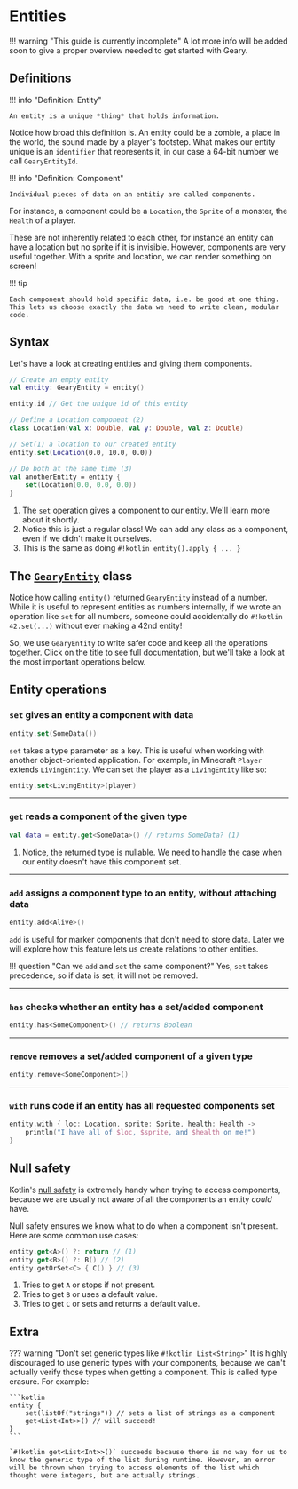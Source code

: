 # Entities

!!! warning "This guide is currently incomplete"
    A lot more info will be added soon to give a proper overview needed to get started with Geary.

## Definitions

!!! info "Definition: Entity"

    An entity is a unique *thing* that holds information.

Notice how broad this definition is. An entity could be a zombie, a place in the world, the sound made by a player's footstep. What makes our entity unique is an `identifier` that represents it, in our case a 64-bit number we call `GearyEntityId`.

!!! info "Definition: Component"

    Individual pieces of data on an entitiy are called components.

For instance, a component could be a `Location`, the `Sprite` of a monster, the `Health` of a player.

These are not inherently related to each other, for instance an entity can have a location but no sprite if it is invisible. However, components are very useful together. With a sprite and location, we can render something on screen!

!!! tip

    Each component should hold specific data, i.e. be good at one thing. This lets us choose exactly the data we need to write clean, modular code.

## Syntax

Let's have a look at creating entities and giving them components.

```kotlin
// Create an empty entity
val entity: GearyEntity = entity()

entity.id // Get the unique id of this entity

// Define a Location component (2)
class Location(val x: Double, val y: Double, val z: Double)

// Set(1) a location to our created entity
entity.set(Location(0.0, 10.0, 0.0))

// Do both at the same time (3)
val anotherEntity = entity {
    set(Location(0.0, 0.0, 0.0))
}
```

1. The `set` operation gives a component to our entity. We'll learn more about it shortly.
2. Notice this is just a regular class! We can add any class as a component, even if we didn't make it ourselves.
3. This is the same as doing `#!kotlin entity().apply { ... }`

## The [`GearyEntity`](https://mineinabyss.com/Geary/geary-core/com.mineinabyss.geary.datatypes/-geary-entity/index.html) class

Notice how calling `entity()` returned `GearyEntity` instead of a number. While it is useful to represent entities as numbers internally, if we wrote an operation like `set` for all numbers, someone could accidentally do `#!kotlin 42.set(...)` without ever making a 42nd entity!

So, we use `GearyEntity` to write safer code and keep all the operations together. Click on the title to see full documentation, but we'll take a look at the most important operations below.

## Entity operations

### `set` gives an entity a component with data

```kotlin
entity.set(SomeData())
```

`set` takes a type parameter as a key. This is useful when working with another object-oriented application. For example, in Minecraft `Player` extends `LivingEntity`. We can set the player as a `LivingEntity` like so:

```kotlin
entity.set<LivingEntity>(player)
```

<hr>

### `get` reads a component of the given type

```kotlin
val data = entity.get<SomeData>() // returns SomeData? (1)
```

1. Notice, the returned type is nullable. We need to handle the case when our entity doesn't have this component set.

<hr>

### `add` assigns a component type to an entity, without attaching data

```kotlin
entity.add<Alive>()
```

`add` is useful for marker components that don't need to store data. Later we will explore how this feature lets us create relations to other entities.

!!! question "Can we `add` and `set` the same component?"
    Yes, `set` takes precedence, so if data is set, it will not be removed.

<hr>

### `has` checks whether an entity has a set/added component

```kotlin
entity.has<SomeComponent>() // returns Boolean
```

<hr>

### `remove` removes a set/added component of a given type

```kotlin
entity.remove<SomeComponent>()
```

<hr>

### `with` runs code if an entity has all requested components set

```kotlin
entity.with { loc: Location, sprite: Sprite, health: Health ->
    println("I have all of $loc, $sprite, and $health on me!")
}
```

## Null safety

Kotlin's [null safety](https://kotlinlang.org/docs/null-safety.html) is extremely handy when trying to access components, because we are usually not aware of all the components an entity *could* have.

Null safety ensures we know what to do when a component isn't present. Here are some common use cases:

```kotlin
entity.get<A>() ?: return // (1)
entity.get<B>() ?: B() // (2)
entity.getOrSet<C> { C() } // (3)
```

1. Tries to get `A` or stops if not present.
2. Tries to get `B` or uses a default value.
3. Tries to get `C` or sets and returns a default value.

## Extra

??? warning "Don't set generic types like `#!kotlin List<String>`"
    It is highly discouraged to use generic types with your components, because we can't
    actually verify those types when getting a component. This is called type erasure. For example:
    
    ```kotlin
    entity {
        set(listOf("strings")) // sets a list of strings as a component
        get<List<Int>>() // will succeed!
    }
    ```
    
    `#!kotlin get<List<Int>>()` succeeds because there is no way for us to know the generic type of the list during runtime. However, an error
    will be thrown when trying to access elements of the list which thought were integers, but are actually strings.
